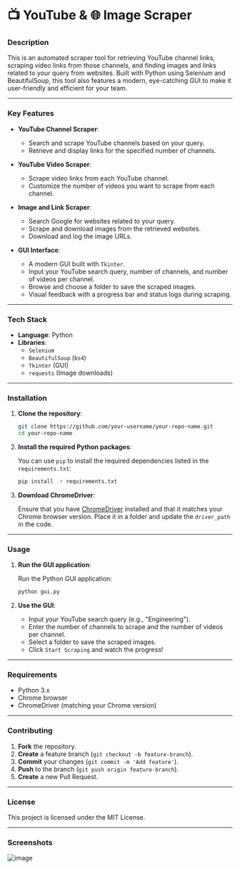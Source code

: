 
# 📺 YouTube & 🌐 Image Scraper

### Description

This is an automated scraper tool for retrieving YouTube channel links, scraping video links from those channels, and finding images and links related to your query from websites. Built with Python using Selenium and BeautifulSoup, this tool also features a modern, eye-catching GUI to make it user-friendly and efficient for your team.

---

### Key Features

- **YouTube Channel Scraper**: 
    - Search and scrape YouTube channels based on your query.
    - Retrieve and display links for the specified number of channels.
    
- **YouTube Video Scraper**:
    - Scrape video links from each YouTube channel.
    - Customize the number of videos you want to scrape from each channel.

- **Image and Link Scraper**:
    - Search Google for websites related to your query.
    - Scrape and download images from the retrieved websites.
    - Download and log the image URLs.

- **GUI Interface**:
    - A modern GUI built with `Tkinter`.
    - Input your YouTube search query, number of channels, and number of videos per channel.
    - Browse and choose a folder to save the scraped images.
    - Visual feedback with a progress bar and status logs during scraping.

---

### Tech Stack

- **Language**: Python
- **Libraries**:
    - `Selenium`
    - `BeautifulSoup` (`bs4`)
    - `Tkinter` (GUI)
    - `requests` (Image downloads)

---

### Installation

1. **Clone the repository**:

   ```bash
   git clone https://github.com/your-username/your-repo-name.git
   cd your-repo-name
   ```

2. **Install the required Python packages**:

   You can use `pip` to install the required dependencies listed in the `requirements.txt`:

   ```bash
   pip install -r requirements.txt
   ```

3. **Download ChromeDriver**:

   Ensure that you have [ChromeDriver](https://sites.google.com/a/chromium.org/chromedriver/) installed and that it matches your Chrome browser version. Place it in a folder and update the `driver_path` in the code.

---

### Usage

1. **Run the GUI application**:

   Run the Python GUI application:

   ```bash
   python gui.py
   ```

2. **Use the GUI**:

   - Input your YouTube search query (e.g., "Engineering").
   - Enter the number of channels to scrape and the number of videos per channel.
   - Select a folder to save the scraped images.
   - Click `Start Scraping` and watch the progress!

---


### Requirements

- Python 3.x
- Chrome browser
- ChromeDriver (matching your Chrome version)

---

### Contributing

1. **Fork** the repository.
2. **Create** a feature branch (`git checkout -b feature-branch`).
3. **Commit** your changes (`git commit -m 'Add feature'`).
4. **Push** to the branch (`git push origin feature-branch`).
5. **Create** a new Pull Request.

---

### License

This project is licensed under the MIT License.

---

### Screenshots
![image](https://github.com/user-attachments/assets/e177a65c-5c8f-442f-8899-7254e2d920e3)